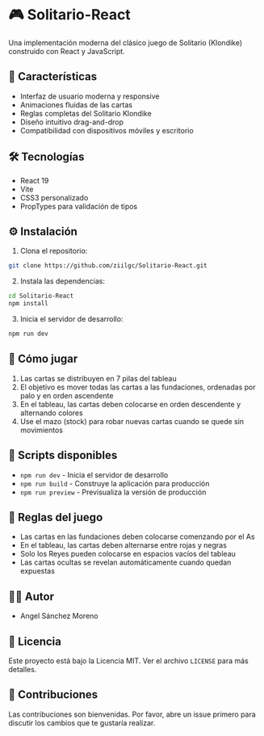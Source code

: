 # 🎮 Solitario-React

Una implementación moderna del clásico juego de Solitario (Klondike) construido con React y JavaScript.

## 🚀 Características

- Interfaz de usuario moderna y responsive
- Animaciones fluidas de las cartas
- Reglas completas del Solitario Klondike
- Diseño intuitivo drag-and-drop
- Compatibilidad con dispositivos móviles y escritorio

## 🛠️ Tecnologías

- React 19
- Vite
- CSS3 personalizado
- PropTypes para validación de tipos

## ⚙️ Instalación

1. Clona el repositorio:
```sh
git clone https://github.com/ziilgc/Solitario-React.git
```

2. Instala las dependencias:
```sh
cd Solitario-React
npm install
```

3. Inicia el servidor de desarrollo:
```sh
npm run dev
```

## 🎯 Cómo jugar

1. Las cartas se distribuyen en 7 pilas del tableau
2. El objetivo es mover todas las cartas a las fundaciones, ordenadas por palo y en orden ascendente
3. En el tableau, las cartas deben colocarse en orden descendente y alternando colores
4. Use el mazo (stock) para robar nuevas cartas cuando se quede sin movimientos

## 🔧 Scripts disponibles

- `npm run dev` - Inicia el servidor de desarrollo
- `npm run build` - Construye la aplicación para producción
- `npm run preview` - Previsualiza la versión de producción

## 📝 Reglas del juego

- Las cartas en las fundaciones deben colocarse comenzando por el As
- En el tableau, las cartas deben alternarse entre rojas y negras
- Solo los Reyes pueden colocarse en espacios vacíos del tableau
- Las cartas ocultas se revelan automáticamente cuando quedan expuestas

## 👨‍💻 Autor

- Angel Sánchez Moreno

## 📄 Licencia

Este proyecto está bajo la Licencia MIT. Ver el archivo `LICENSE` para más detalles.

## 🤝 Contribuciones

Las contribuciones son bienvenidas. Por favor, abre un issue primero para discutir los cambios que te gustaría realizar.
